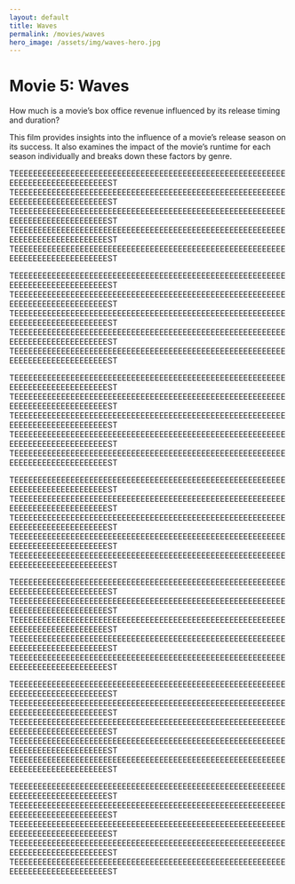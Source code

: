 ```yaml
---
layout: default
title: Waves
permalink: /movies/waves
hero_image: /assets/img/waves-hero.jpg
---
```


# Movie 5: Waves
How much is a movie’s box office revenue influenced by its release timing and duration?

This film provides insights into the influence of a movie’s release season on its success. It also examines the impact of the movie’s runtime for each season individually and breaks down these factors by genre.


TEEEEEEEEEEEEEEEEEEEEEEEEEEEEEEEEEEEEEEEEEEEEEEEEEEEEEEEEEEEEEEEEEEEEEEEEEEEEEEEST
TEEEEEEEEEEEEEEEEEEEEEEEEEEEEEEEEEEEEEEEEEEEEEEEEEEEEEEEEEEEEEEEEEEEEEEEEEEEEEEEST
TEEEEEEEEEEEEEEEEEEEEEEEEEEEEEEEEEEEEEEEEEEEEEEEEEEEEEEEEEEEEEEEEEEEEEEEEEEEEEEEST
TEEEEEEEEEEEEEEEEEEEEEEEEEEEEEEEEEEEEEEEEEEEEEEEEEEEEEEEEEEEEEEEEEEEEEEEEEEEEEEEST
TEEEEEEEEEEEEEEEEEEEEEEEEEEEEEEEEEEEEEEEEEEEEEEEEEEEEEEEEEEEEEEEEEEEEEEEEEEEEEEEST





TEEEEEEEEEEEEEEEEEEEEEEEEEEEEEEEEEEEEEEEEEEEEEEEEEEEEEEEEEEEEEEEEEEEEEEEEEEEEEEEST
TEEEEEEEEEEEEEEEEEEEEEEEEEEEEEEEEEEEEEEEEEEEEEEEEEEEEEEEEEEEEEEEEEEEEEEEEEEEEEEEST
TEEEEEEEEEEEEEEEEEEEEEEEEEEEEEEEEEEEEEEEEEEEEEEEEEEEEEEEEEEEEEEEEEEEEEEEEEEEEEEEST
TEEEEEEEEEEEEEEEEEEEEEEEEEEEEEEEEEEEEEEEEEEEEEEEEEEEEEEEEEEEEEEEEEEEEEEEEEEEEEEEST
TEEEEEEEEEEEEEEEEEEEEEEEEEEEEEEEEEEEEEEEEEEEEEEEEEEEEEEEEEEEEEEEEEEEEEEEEEEEEEEEST







TEEEEEEEEEEEEEEEEEEEEEEEEEEEEEEEEEEEEEEEEEEEEEEEEEEEEEEEEEEEEEEEEEEEEEEEEEEEEEEEST
TEEEEEEEEEEEEEEEEEEEEEEEEEEEEEEEEEEEEEEEEEEEEEEEEEEEEEEEEEEEEEEEEEEEEEEEEEEEEEEEST
TEEEEEEEEEEEEEEEEEEEEEEEEEEEEEEEEEEEEEEEEEEEEEEEEEEEEEEEEEEEEEEEEEEEEEEEEEEEEEEEST
TEEEEEEEEEEEEEEEEEEEEEEEEEEEEEEEEEEEEEEEEEEEEEEEEEEEEEEEEEEEEEEEEEEEEEEEEEEEEEEEST
TEEEEEEEEEEEEEEEEEEEEEEEEEEEEEEEEEEEEEEEEEEEEEEEEEEEEEEEEEEEEEEEEEEEEEEEEEEEEEEEST













TEEEEEEEEEEEEEEEEEEEEEEEEEEEEEEEEEEEEEEEEEEEEEEEEEEEEEEEEEEEEEEEEEEEEEEEEEEEEEEEST
TEEEEEEEEEEEEEEEEEEEEEEEEEEEEEEEEEEEEEEEEEEEEEEEEEEEEEEEEEEEEEEEEEEEEEEEEEEEEEEEST
TEEEEEEEEEEEEEEEEEEEEEEEEEEEEEEEEEEEEEEEEEEEEEEEEEEEEEEEEEEEEEEEEEEEEEEEEEEEEEEEST
TEEEEEEEEEEEEEEEEEEEEEEEEEEEEEEEEEEEEEEEEEEEEEEEEEEEEEEEEEEEEEEEEEEEEEEEEEEEEEEEST
TEEEEEEEEEEEEEEEEEEEEEEEEEEEEEEEEEEEEEEEEEEEEEEEEEEEEEEEEEEEEEEEEEEEEEEEEEEEEEEEST











TEEEEEEEEEEEEEEEEEEEEEEEEEEEEEEEEEEEEEEEEEEEEEEEEEEEEEEEEEEEEEEEEEEEEEEEEEEEEEEEST
TEEEEEEEEEEEEEEEEEEEEEEEEEEEEEEEEEEEEEEEEEEEEEEEEEEEEEEEEEEEEEEEEEEEEEEEEEEEEEEEST
TEEEEEEEEEEEEEEEEEEEEEEEEEEEEEEEEEEEEEEEEEEEEEEEEEEEEEEEEEEEEEEEEEEEEEEEEEEEEEEEST
TEEEEEEEEEEEEEEEEEEEEEEEEEEEEEEEEEEEEEEEEEEEEEEEEEEEEEEEEEEEEEEEEEEEEEEEEEEEEEEEST
TEEEEEEEEEEEEEEEEEEEEEEEEEEEEEEEEEEEEEEEEEEEEEEEEEEEEEEEEEEEEEEEEEEEEEEEEEEEEEEEST












TEEEEEEEEEEEEEEEEEEEEEEEEEEEEEEEEEEEEEEEEEEEEEEEEEEEEEEEEEEEEEEEEEEEEEEEEEEEEEEEST
TEEEEEEEEEEEEEEEEEEEEEEEEEEEEEEEEEEEEEEEEEEEEEEEEEEEEEEEEEEEEEEEEEEEEEEEEEEEEEEEST
TEEEEEEEEEEEEEEEEEEEEEEEEEEEEEEEEEEEEEEEEEEEEEEEEEEEEEEEEEEEEEEEEEEEEEEEEEEEEEEEST
TEEEEEEEEEEEEEEEEEEEEEEEEEEEEEEEEEEEEEEEEEEEEEEEEEEEEEEEEEEEEEEEEEEEEEEEEEEEEEEEST
TEEEEEEEEEEEEEEEEEEEEEEEEEEEEEEEEEEEEEEEEEEEEEEEEEEEEEEEEEEEEEEEEEEEEEEEEEEEEEEEST












TEEEEEEEEEEEEEEEEEEEEEEEEEEEEEEEEEEEEEEEEEEEEEEEEEEEEEEEEEEEEEEEEEEEEEEEEEEEEEEEST
TEEEEEEEEEEEEEEEEEEEEEEEEEEEEEEEEEEEEEEEEEEEEEEEEEEEEEEEEEEEEEEEEEEEEEEEEEEEEEEEST
TEEEEEEEEEEEEEEEEEEEEEEEEEEEEEEEEEEEEEEEEEEEEEEEEEEEEEEEEEEEEEEEEEEEEEEEEEEEEEEEST
TEEEEEEEEEEEEEEEEEEEEEEEEEEEEEEEEEEEEEEEEEEEEEEEEEEEEEEEEEEEEEEEEEEEEEEEEEEEEEEEST
TEEEEEEEEEEEEEEEEEEEEEEEEEEEEEEEEEEEEEEEEEEEEEEEEEEEEEEEEEEEEEEEEEEEEEEEEEEEEEEEST